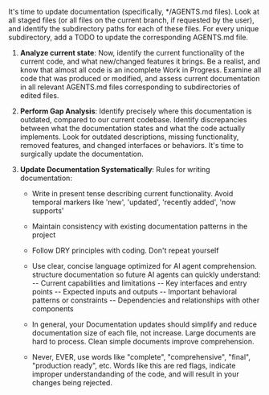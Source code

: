 It's time to update documentation (specifically, */AGENTS.md files). Look at all staged files (or all files on the current branch, if requested by the user), and identify the subdirectory paths for each of these files. For every unique subdirectory, add a TODO to update the corresponding AGENTS.md file.

1. **Analyze current state**: Now, identify the current functionality of the current code, and what new/changed features it brings. Be a realist, and know that almost all code is an incomplete Work in Progress. Examine all code that was produced or modified, and assess current documentation in all relevant AGENTS.md files corresponding to subdirectories of edited files. 

2. **Perform Gap Analysis**: Identify precisely where this documentation is outdated, compared to our current codebase. Identify discrepancies between what the documentation states and what the code actually implements. Look for outdated descriptions, missing functionality, removed features, and changed interfaces or behaviors. It's time to surgically update the documentation.

3. **Update Documentation Systematically**: 
Rules for writing documentation:
   - Write in present tense describing current functionality. Avoid temporal markers like 'new', 'updated', 'recently added', 'now supports'
   - Maintain consistency with existing documentation patterns in the project
   - Follow DRY principles with coding. Don't repeat yourself
   - Use clear, concise language optimized for AI agent comprehension. structure documentation so future AI agents can quickly understand:
        -- Current capabilities and limitations
        -- Key interfaces and entry points
        -- Expected inputs and outputs
        -- Important behavioral patterns or constraints
        -- Dependencies and relationships with other components

   - In general, your Documentation updates should simplify and reduce documentation size of each file, not increase. Large documents are hard to process. Clean simple documents improve comprehension.
   - Never, EVER, use words like "complete", "comprehensive", "final", "production ready", etc. Words like this are red flags, indicate improper understandanding of the code, and will result in your changes being rejected.
